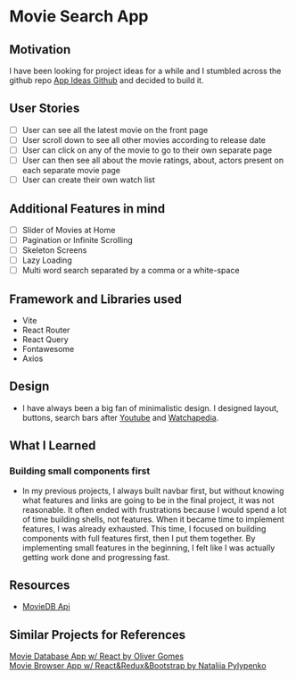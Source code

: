 # Movie Search App

## Motivation

I have been looking for project ideas for a while and I stumbled across the github repo [App Ideas Github](https://github.com/florinpop17/app-ideas/blob/master/Projects/3-Advanced/Movie-App.md) and decided to build it.

## User Stories

- [ ] User can see all the latest movie on the front page
- [ ] User scroll down to see all other movies according to release date
- [ ] User can click on any of the movie to go to their own separate page
- [ ] User can then see all about the movie ratings, about, actors present on each separate movie page
- [ ] User can create their own watch list

## Additional Features in mind

- [ ] Slider of Movies at Home
- [ ] Pagination or Infinite Scrolling
- [ ] Skeleton Screens
- [ ] Lazy Loading
- [ ] Multi word search separated by a comma or a white-space

## Framework and Libraries used

- Vite
- React Router
- React Query
- Fontawesome
- Axios

## Design

- I have always been a big fan of minimalistic design. I designed layout, buttons, search bars after [Youtube](https://youtube.com/) and [Watchapedia](https://pedia.watcha.com/).

## What I Learned

### Building small components first

- In my previous projects, I always built navbar first, but without knowing what features and links are going to be in the final project, it was not reasonable. It often ended with frustrations because I would spend a lot of time building shells, not features. When it became time to implement features, I was already exhausted. This time, I focused on building components with full features first, then I put them together. By implementing small features in the beginning, I felt like I was actually getting work done and progressing fast.

## Resources

- [MovieDB Api](https://developers.themoviedb.org/3)

## Similar Projects for References

[Movie Database App w/ React by Oliver Gomes](http://phobic-heat.surge.sh/)  
[Movie Browser App w/ React&Redux&Bootstrap by Nataliia Pylypenko](https://api-cinema-10d15.firebaseapp.com/)

